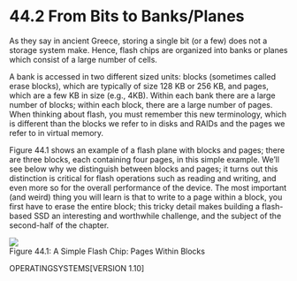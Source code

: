 # 44.2 From Bits to Banks/Planes  

As they say in ancient Greece, storing a single bit (or a few) does not a storage system make. Hence, flash chips are organized into banks or planes which consist of a large number of cells.  

A bank is accessed in two different sized units: blocks (sometimes called erase blocks), which are typically of size 128 KB or 256 KB, and pages, which are a few KB in size (e.g., 4KB). Within each bank there are a large number of blocks; within each block, there are a large number of pages. When thinking about flash, you must remember this new terminology, which is different than the blocks we refer to in disks and RAIDs and the pages we refer to in virtual memory.  

Figure 44.1 shows an example of a flash plane with blocks and pages; there are three blocks, each containing four pages, in this simple example. We’ll see below why we distinguish between blocks and pages; it turns out this distinction is critical for flash operations such as reading and writing, and even more so for the overall performance of the device. The most important (and weird) thing you will learn is that to write to a page within a block, you first have to erase the entire block; this tricky detail makes building a flash-based SSD an interesting and worthwhile challenge, and the subject of the second-half of the chapter.  

![](images/e13c42669ed12d57b61a597dc872ee2d0d7fe5c0eee80bb2337607dc2c105e18.jpg)  
Figure 44.1: A Simple Flash Chip: Pages Within Blocks  

OPERATINGSYSTEMS[VERSION 1.10]  

